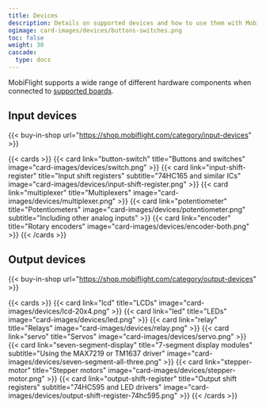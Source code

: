 ```yaml
---
title: Devices
description: Details on supported devices and how to use them with MobiFlight.
ogimage: card-images/devices/buttons-switches.png
toc: false
weight: 30
cascade:
  type: docs
---
```


MobiFlight supports a wide range of different hardware components when connected to [supported boards](/boards/).

## Input devices

{{< buy-in-shop url="https://shop.mobiflight.com/category/input-devices" >}}

{{< cards >}}
{{< card link="button-switch" title="Buttons and switches" image="card-images/devices/switch.png" >}}
{{< card link="input-shift-register" title="Input shift registers" subtitle="74HC165 and similar ICs" image="card-images/devices/input-shift-register.png" >}}
{{< card link="multiplexer" title="Multiplexers" image="card-images/devices/multiplexer.png" >}}
{{< card link="potentiometer" title="Potentiometers" image="card-images/devices/potentiometer.png" subtitle="Including other analog inputs" >}}
{{< card link="encoder" title="Rotary encoders" image="card-images/devices/encoder-both.png" >}}
{{< /cards >}}

## Output devices

{{< buy-in-shop url="https://shop.mobiflight.com/category/output-devices" >}}

{{< cards >}}
{{< card link="lcd" title="LCDs" image="card-images/devices/lcd-20x4.png" >}}
{{< card link="led" title="LEDs" image="card-images/devices/led.png" >}}
{{< card link="relay" title="Relays" image="card-images/devices/relay.png" >}}
{{< card link="servo" title="Servos" image="card-images/devices/servo.png" >}}
{{< card link="seven-segment-display" title="7-segment display modules" subtitle="Using the MAX7219 or TM1637 driver" image="card-images/devices/seven-segment-all-three.png" >}}
{{< card link="stepper-motor" title="Stepper motors" image="card-images/devices/stepper-motor.png" >}}
{{< card link="output-shift-register" title="Output shift registers" subtitle="74HC595 and LED drivers" image="card-images/devices/output-shift-register-74hc595.png" >}}
{{< /cards >}}
